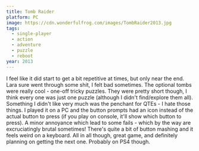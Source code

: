 ```yaml
---
title: Tomb Raider
platform: PC
image: https://cdn.wonderfulfrog.com/images/TombRaider2013.jpg
tags:
  - single-player
  - action
  - adventure
  - puzzle
  - reboot
year: 2013
---
```


I feel like it did start to get a bit repetitive at times, but only near the end. Lara sure went through some shit, I felt bad sometimes. The optional tombs were really cool - one-off tricky puzzles. They were pretty short though, I think every one was just one puzzle (although I didn't find/explore them all). Something I didn't like very much was the penchant for QTEs - I hate those things. I played it on a PC and the button prompts had an icon instead of the actual button to press (if you play on console, it'll show which button to press). A minor annoyance which lead to some fails - which by the way are excruciatingly brutal sometimes! There's quite a bit of button mashing and it feels weird on a keyboard. All in all though, great game, and definitely planning on getting the next one. Probably on PS4 though.
